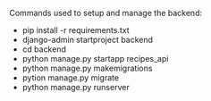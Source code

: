 Commands used to setup and manage the backend:

* pip install -r requirements.txt
* django-admin startproject backend
* cd backend
* python manage.py startapp recipes_api
* python manage.py makemigrations
* pytion manage.py migrate
* python manage.py runserver
